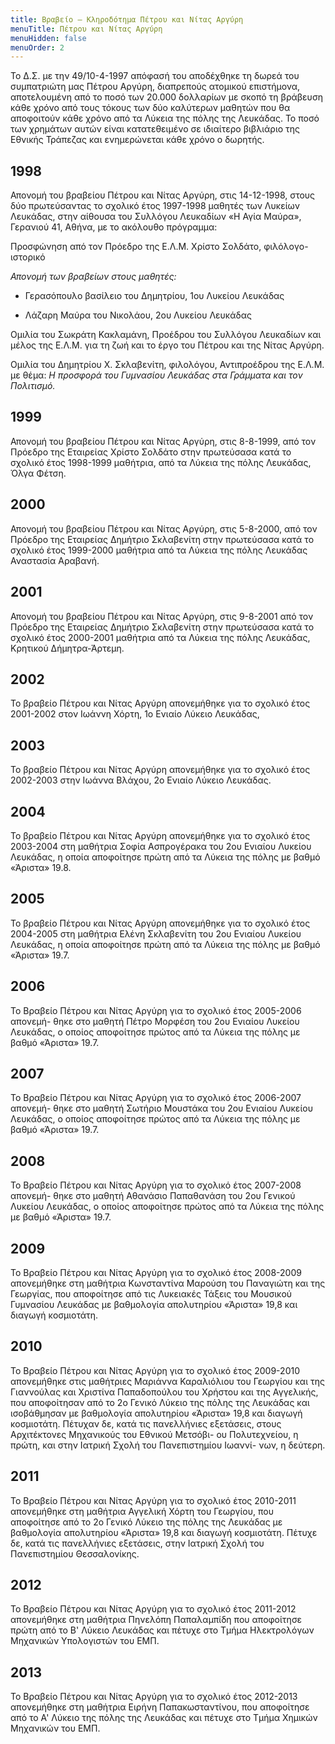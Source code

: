 ```yaml
---
title: Βραβείο – Κληροδότημα Πέτρου και Νίτας Αργύρη
menuTitle: Πέτρου και Νίτας Αργύρη
menuHidden: false
menuOrder: 2
---
```


Το Δ.Σ. με την 49/10-4-1997 απόφασή του αποδέχθηκε τη δωρεά του συμπατριώτη μας Πέτρου Αργύρη, διαπρεπούς ατομικού επιστήμονα, αποτελουμένη από το ποσό των 20.000 δολλαρίων με σκοπό τη βράβευση κάθε χρόνο από τους τόκους των δύο καλύτερων μαθητών που θα αποφοιτούν κάθε χρόνο από τα Λύκεια της πόλης της Λευκάδας. Το ποσό των χρημάτων αυτών είναι κατατεθειμένο σε ιδιαίτερο βιβλιάριο της Εθνικής Τράπεζας και ενημερώνεται κάθε χρόνο ο δωρητής.

## 1998

Απονομή του βραβείου Πέτρου και Νίτας Αργύρη, στις 14-12-1998, στους δύο πρωτεύσαντας το σχολικό έτος 1997-1998 μαθητές των Λυκείων Λευκάδας, στην αίθουσα του Συλλόγου Λευκαδίων «Η Αγία Μαύρα», Γερανιού 41, Αθήνα, με το ακόλουθο πρόγραμμα:

Προσφώνηση από τον Πρόεδρο της Ε.Λ.Μ. Χρίστο Σολδάτο, φιλόλογο-ιστορικό

*Απονομή των βραβείων στους μαθητές:*

- Γερασόπουλο βασίλειο του Δημητρίου, 1ου Λυκείου Λευκάδας

- Λάζαρη Μαύρα του Νικολάου, 2ου Λυκείου Λευκάδας

Ομιλία του Σωκράτη Κακλαμάνη, Προέδρου του Συλλόγου Λευκαδίων και μέλος της Ε.Λ.Μ. για τη ζωή και το έργο του Πέτρου και της Νίτας Αργύρη.

Ομιλία του Δημητρίου X. Σκλαβενίτη, φιλολόγου, Αντιπροέδρου της Ε.Λ.Μ. με θέμα: *Η προσφορά του Γυμνασίου Λευκάδας στα Γράμματα και τον Πολιτισμό.*

## 1999

Απονομή του βραβείου Πέτρου και Νίτας Αργύρη, στις 8-8-1999, από τον Πρόεδρο της Εταιρείας Χρίστο Σολδάτο στην πρωτεύσασα κατά το σχολικό έτος 1998-1999 μαθήτρια, από τα Λύκεια της πόλης Λευκάδας, Όλγα Φέτση.

## 2000

Απονομή του βραβείου Πέτρου και Νίτας Αργύρη, στις 5-8-2000, από τον Πρόεδρο της Εταιρείας Δημήτριο Σκλαβενίτη στην πρωτεύσασα κατά το σχολικό έτος 1999-2000 μαθήτρια από τα Λύκεια της πόλης Λευκάδας Αναστασία Αραβανή.

## 2001

Απονομή του βραβείου Πέτρου και Νίτας Αργύρη, στις 9-8-2001 από τον Πρόεδρο της Εταιρείας Δημήτριο Σκλαβενίτη στην πρωτεύσασα κατά το σχολικό έτος 2000-2001 μαθήτρια από τα Λύκεια της πόλης Λευκάδας, Κρητικού Δήμητρα-Άρτεμη.

## 2002
Το βραβείο Πέτρου και Νίτας Αργύρη απονεμήθηκε για το σχολικό έτος 2001-2002 στον Ιωάννη Χόρτη, 1ο Ενιαίο Λύκειο Λευκάδας, 

## 2003
Το βραβείο Πέτρου και Νίτας Αργύρη απονεμήθηκε για το σχολικό έτος 2002-2003 στην Ιωάννα Βλάχου, 2ο Ενιαίο Λύκειο Λευκάδας.

## 2004
Το βραβείο Πέτρου και Νίτας Αργύρη απονεμήθηκε για το σχολικό έτος 2003-2004 στη μαθήτρια Σοφία Ασπρογέρακα του 2ου Ενιαίου Λυκείου Λευκάδας, η οποία αποφοίτησε πρώτη από τα Λύκεια της πόλης με βαθμό «Άριστα» 19.8.


## 2005
Το βραβείο Πέτρου και Νίτας Αργύρη απονεμήθηκε για το σχολικό έτος 2004-2005 στη μαθήτρια Ελένη Σκλαβενίτη του 2ου Ενιαίου Λυκείου Λευκάδας, η οποία αποφοίτησε πρώτη από τα Λύκεια της πόλης με βαθμό «Άριστα» 19.7.

## 2006
Το Βραβείο Πέτρου και Νίτας Αργύρη για το σχολικό έτος 2005-2006 απονεμή- θηκε στο μαθητή Πέτρο Μορφέση του 2ου Ενιαίου Λυκείου Λευκάδας, ο οποίος αποφοίτησε πρώτος από τα Λύκεια της πόλης με βαθμό «Άριστα» 19.7.

## 2007
Το Βραβείο Πέτρου και Νίτας Αργύρη για το σχολικό έτος 2006-2007 απονεμή- θηκε στο μαθητή Σωτήριο Μουστάκα του 2ου Ενιαίου Λυκείου Λευκάδας, ο οποίος αποφοίτησε πρώτος από τα Λύκεια της πόλης με βαθμό «Άριστα» 19.7.

## 2008
Το Βραβείο Πέτρου και Νίτας Αργύρη για το σχολικό έτος 2007-2008 απονεμή- θηκε στο μαθητή Αθανάσιο Παπαθανάση του 2ου Γενικού Λυκείου Λευκάδας, ο οποίος αποφοίτησε πρώτος από τα Λύκεια της πόλης με βαθμό «Άριστα» 19.7.

## 2009
Το Βραβείο Πέτρου και Νίτας Αργύρη για το σχολικό έτος 2008-2009 απονεμήθηκε στη μαθήτρια Κωνσταντίνα Μαρούση του Παναγιώτη και της Γεωργίας, που αποφοίτησε από τις Λυκειακές Τάξεις του Μουσικού Γυμνασίου Λευκάδας με βαθμολογία απολυτηρίου «Άριστα» 19,8 και διαγωγή κοσμιοτάτη.

## 2010
Το Βραβείο Πέτρου και Νίτας Αργύρη για το σχολικό έτος 2009-2010 απονεμήθηκε στις μαθήτριες Μαριάννα Καραλιόλιου του Γεωργίου και της Γιαννούλας και Χριστίνα Παπαδοπούλου του Χρήστου και της Αγγελικής, που αποφοίτησαν από το 2ο Γενικό Λύκειο της πόλης της Λευκάδας και ισοβάθμησαν με βαθμολογία απολυτηρίου «Άριστα» 19,8 και διαγωγή κοσμιοτάτη. Πέτυχαν δε, κατά τις πανελλήνιες εξετάσεις, στους Αρχιτέκτονες Μηχανικούς του Εθνικού Μετσόβι- ου Πολυτεχνείου, η πρώτη, και στην Ιατρική Σχολή του Πανεπιστημίου Ιωαννί- νων, η δεύτερη.

## 2011
Το Βραβείο Πέτρου και Νίτας Αργύρη για το σχολικό έτος 2010-2011 απονεμήθηκε στη μαθήτρια Αγγελική Χόρτη του Γεωργίου, που αποφοίτησε από το 2ο Γενικό Λύκειο της πόλης της Λευκάδας με βαθμολογία απολυτηρίου «Άριστα» 19,8 και διαγωγή κοσμιοτάτη. Πέτυχε δε, κατά τις πανελλήνιες εξετάσεις, στην Ιατρική Σχολή του Πανεπιστημίου Θεσσαλονίκης.

## 2012
Το Βραβείο Πέτρου και Νίτας Αργύρη για το σχολικό έτος 2011-2012 απονεμήθηκε στη μαθήτρια Πηνελόπη Παπαλαμπίδη που αποφοίτησε πρώτη από το Β' Λύκειο Λευκάδας και πέτυχε στο Τμήμα Ηλεκτρολόγων Μηχανικών Υπολογιστών του ΕΜΠ.

## 2013
Το Βραβείο Πέτρου και Νίτας Αργύρη για το σχολικό έτος 2012-2013 απονεμήθηκε στη μαθήτρια Ειρήνη Παπακωσταντίνου, που αποφοίτησε από το Α' Λύκειο της πόλης της Λευκάδας και πέτυχε στο Τμήμα Χημικών Μηχανικών του ΕΜΠ.
